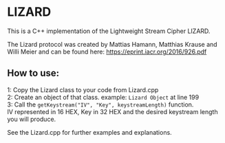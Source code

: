 # LIZARD
This is a C++ implementation of the Lightweight Stream Cipher LIZARD.

The Lizard protocol was created by Mattias Hamann, Matthias Krause and Willi Meier and can be found here:
https://eprint.iacr.org/2016/926.pdf

## How to use:
1: Copy the Lizard class to your code from Lizard.cpp  
2: Create an object of that class. example: ``Lizard Object`` at line 199  
3: Call the ``getKeystream("IV", "Key", keystreamLength)`` function.  
IV represented in 16 HEX, Key in 32 HEX and the desired keystream length you will produce.  

See the Lizard.cpp for further examples and explanations. 
